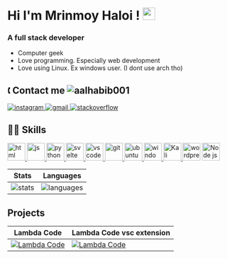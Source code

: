 <h1>
  Hi I'm Mrinmoy Haloi !
  <img src="https://media.giphy.com/media/hvRJCLFzcasrR4ia7z/giphy.gif" width="28">
</h1>
<h3>
  A full stack developer
</h3>
<ul>
  <li>
    Computer geek
  </li>
  <li>
    Love programming. Especially web development
  </li>
  <li>
    Love using Linux. Ex windows user. (I dont use arch tho)
  </li>
</ul>
<h2>🕻 Contact me <img src="https://komarev.com/ghpvc/?username=mrinmoyhaloi&label=Profile%20views&color=0e75b6&style=flat" alt="aalhabib001"/></h2>

<p>
  <a href="https://instagram.com/mrinmoy.2007">
    <img src="https://github.com/keikomori/icons-badges/blob/master/badges/Instagram/instagram.svg" alt="instagram" />
  </a>
  <a href="mailto:mhedeetz.business@gmail.com">
    <img src="https://github.com/keikomori/icons-badges/blob/master/badges/Gmail/gmail.svg" alt="gmail" />
  </a>
  <a href="https://stackoverflow.com/users/15559063/mrinmoy-haloi?tab=profile">
    <img src="https://github.com/keikomori/icons-badges/blob/master/badges/Stackoverflow/stackoverflow.svg" alt="stackoverflow" />
  </a>
</p>

<h2>👩‍💻 Skills</h2>

<p>
  <a href="https://www.w3schools.com/html/"><img src="https://cdn.iconscout.com/icon/free/png-256/html5-40-1175193.png" alt="html" width="40" height="40"/>
  <a href="https://www.w3schools.com/js/"><img src="https://www.freepnglogos.com/uploads/javascript/javascript-online-logo-for-website-0.png" alt="js" width="40" height="40"/>
  <a href="https://www.python.org"><img src="https://raw.githubusercontent.com/keikomori/icons-badges/master/icons/Python/python.svg" alt="python" width="40" height="40"/>
  <a href="https://svelte.dev"><img src="https://raw.githubusercontent.com/sveltejs/svelte/29052aba7d0b78316d3a52aef1d7ddd54fe6ca84/site/static/logo.svg" alt="svelte" width="40" height="40"/>
  <a href="https://code.visualstudio.com"><img src="https://raw.githubusercontent.com/keikomori/icons-badges/master/icons/VSCode/vscode.svg" alt="vscode" width="40" height="40"/>
  <a href="https://git-scm.com/"><img src="https://raw.githubusercontent.com/keikomori/icons-badges/master/icons/Git/git.svg" alt="git" width="40" height="40"/>
  <a href="https://ubuntu.com/"><img src="https://raw.githubusercontent.com/keikomori/icons-badges/master/icons/Ubuntu/ubuntu.svg" alt="ubuntu" width="40" height="40"/>
  <a href="https://www.microsoft.com/pt-br/windows/"><img src="https://raw.githubusercontent.com/keikomori/icons-badges/master/icons/Windows/windows.svg" alt="windows" width="40" height="40"/>
  <a href="https://kali.org"><img src="https://gitlab.com/kalilinux/documentation/graphic-resources/-/raw/master/kali-dragon-logo/kali-dragon-icon-detailed.svg" alt="Kali Linux" width="40" height="40"/>
  <a href="https://wordpress.org/"><img src="https://raw.githubusercontent.com/keikomori/icons-badges/master/icons/WordPress/wordpress.svg" alt="wordpress" width="40" height="40"/></a>
  <a href="https://nodejs.org/"><img src="https://raw.githubusercontent.com/keikomori/icons-badges/master/icons/NodeJS/nodejs.svg" alt="Node js" width="40" height="40"/></a>
</p>

 Stats        | Languages     
--------------|-----------
 <img src="https://github-readme-stats.vercel.app/api?username=mrinmoyhaloi&show_icons=true&theme=algolia" alt="stats"/>  | <img src="https://github-readme-stats.vercel.app/api/top-langs/?username=mrinmoyhaloi&theme=radical&hide=c,objective-c,nim" alt="languages"/>
    
## Projects
Lambda Code|Lambda Code vsc extension
--- | ---
[![Lambda Code](https://github-readme-stats.vercel.app/api/pin/?username=Lambda-Code-Organization&repo=Lambda-Code&theme=radical)](https://github.com/Lambda-Code-Organization/Lambda-Code) | [![Lambda Code](https://github-readme-stats.vercel.app/api/pin/?username=Lambda-Code-Organization&repo=LC-vscode-extension&theme=radical)](https://github.com/Lambda-Code-Organization/LC-vscode-extension)
